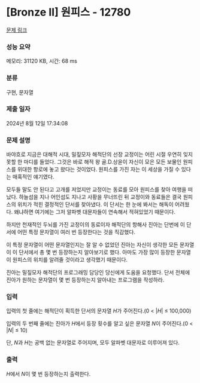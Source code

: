 # [Bronze II] 원피스 - 12780 

[문제 링크](https://www.acmicpc.net/problem/12780) 

### 성능 요약

메모리: 31120 KB, 시간: 68 ms

### 분류

구현, 문자열

### 제출 일자

2024년 8월 12일 17:34:08

### 문제 설명

<p>바야흐로 지금은 대해적 시대, 밀짚모자 해적단의 선장 교정이는 어린 시절 우연히 잊지 못할 한 마디를 들었다. 그것은 바로 해적 왕 골.D.상윤이 자신이 모은 모든 보물인 원피스를 위대한 항로에 놓고 왔다는 것이었다. 원피스를 가진 자는 이 세상을 가질 수 있다는 매혹적인 얘기였다.</p>

<p>모두들 말도 안 된다고 고개를 저었지만 교정이는 동료를 모아 원피스를 찾아 여행을 떠났다. 하늘섬을 지나 어인섬도 지나고 사황을 무너뜨린 뒤 교정이와 동료들은 결국 원피스의 위치가 적힌 결정적인 단서를 찾아냈다. 이 단서는 한 눈에 봐서는 해독이 어려웠다. 왜냐하면 여기에는 그저 알파벳 대문자들이 연속해서 적혀있었기 때문이다.</p>

<p>하지만 천재적인 두뇌를 가진 교정이의 동료이자 해적단의 항해사 진아는 단번에 이 단서에 어떤 특정 문자열이 여러 번 등장한다는 것을 직감했다.</p>

<p>이 특정 문자열이 어떤 문자열인지는 잘 알 수 없었던 진아는 자신이 생각한 모든 문자열이 이 단서에서 총 몇 번 등장하는지 알아보기로 했다. 아마도 가장 많이 등장한 문자열이 원피스의 위치를 알려줄 것이라고 생각했기 때문이다.</p>

<p>진아는 밀짚모자 해적단의 프로그래밍 담당인 당신에게 도움을 요청했다. 단서 전체에 진아가 원하는 문자열이 몇 번 등장하는지 알아내는 프로그램을 작성하라.</p>

### 입력 

 <p>입력의 첫 줄에는 해적단이 획득한 단서의 문자열 <em>H</em>가 주어진다.(0 < |<em>H</em>| ≤ 100,000)</p>

<p>입력의 두 번째 줄에는 진아가 <em>H</em>에서 등장 횟수를 알고 싶은 문자열 <em>N</em>이 주어진다.(0 < |<em>N</em>| ≤ 10)</p>

<p>단, <em>N</em>과 <em>H</em>는 공백 없는 문자열로 주어지며, 모두 알파벳 대문자로 이루어져 있다.</p>

### 출력 

 <p><em>H</em>에서 <em>N</em>이 몇 번 등장하는지 출력한다.</p>

